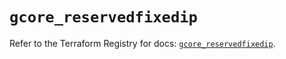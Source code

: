# `gcore_reservedfixedip`

Refer to the Terraform Registry for docs: [`gcore_reservedfixedip`](https://registry.terraform.io/providers/g-core/gcorelabs/0.3.63/docs/resources/gcore_reservedfixedip).
